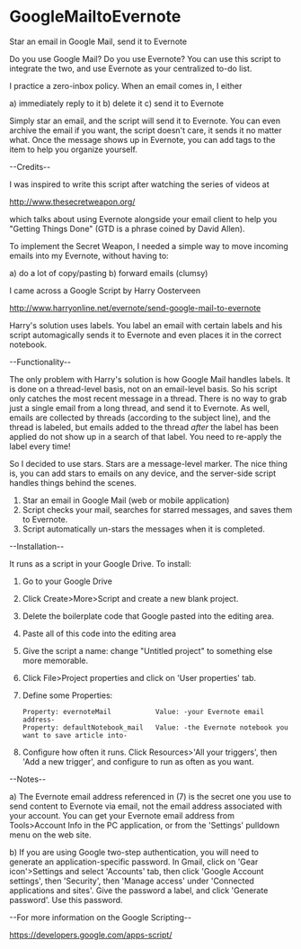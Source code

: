 GoogleMailtoEvernote
====================

Star an email in Google Mail, send it to Evernote

Do you use Google Mail? Do you use Evernote?  You can use this script to integrate the two, and use Evernote
as your centralized to-do list.  

I practice a zero-inbox policy.  When an email comes in, I either 

a) immediately reply to it
b) delete it
c) send it to Evernote

Simply star an email, and the script will send it to Evernote.  You can even archive the email if you want,
the script doesn't care, it sends it no matter what.  Once the message shows up in Evernote, you can add 
tags to the item to help you organize yourself.

--Credits--

I was inspired to write this script after watching the series of videos at

http://www.thesecretweapon.org/

which talks about using Evernote alongside your email client to help you "Getting Things Done" (GTD is a phrase
coined by David Allen).

To implement the Secret Weapon, I needed a simple way to move incoming emails into my Evernote, without 
having to:

a) do a lot of copy/pasting
b) forward emails (clumsy)

I came across a Google Script by Harry Oosterveen 

http://www.harryonline.net/evernote/send-google-mail-to-evernote

Harry's solution uses labels.  You label an email with certain labels and his script automagically sends it to
Evernote and even places it in the correct notebook.

--Functionality--

The only problem with Harry's solution is how Google Mail handles labels.  It is done on a thread-level basis,
not on an email-level basis.  So his script only catches the most recent message in a thread.  There is no way
to grab just a single email from a long thread, and send it to Evernote.  As well, emails are collected by 
threads (according to the subject line), and the thread is labeled, but emails added to the thread *after* 
the label has been applied do not show up in a search of that label.  You need to re-apply the label every time!

So I decided to use stars.  Stars are a message-level marker.  The nice thing is, you can add stars to emails
on any device, and the server-side script handles things behind the scenes.

1.  Star an email in Google Mail (web or mobile application)
2.  Script checks your mail, searches for starred messages, and saves them to Evernote.
3.  Script automatically un-stars the messages when it is completed.

--Installation--

It runs as a script in your Google Drive. To install:

1.  Go to your Google Drive
2.  Click Create>More>Script and create a new blank project.
3.  Delete the boilerplate code that Google pasted into the editing area.
4.  Paste all of this code into the editing area
5.  Give the script a name: change "Untitled project" to something else more memorable.
6.  Click File>Project properties and click on 'User properties' tab.
7.  Define some Properties:

        Property: evernoteMail           Value: -your Evernote email address-
        Property: defaultNotebook_mail   Value: -the Evernote notebook you want to save article into-
 
8.  Configure how often it runs. Click Resources>'All your triggers', then 'Add a new trigger', and configure 
    to run as often as you want.
    
--Notes--

a) The Evernote email address referenced in (7) is the secret one you use to send content to Evernote via email,
   not the email address associated with your account. You can get your Evernote email address from 
   Tools>Account Info in the PC application, or from the 'Settings' pulldown menu on the web site. 

b) If you are using Google two-step authentication, you will need to generate an application-specific password. 
   In Gmail, click on 'Gear icon'>Settings and select 'Accounts' tab, then click 'Google Account settings', 
   then 'Security', then 'Manage access' under 'Connected applications and sites'. Give the password a label, 
   and click 'Generate password'.  Use this password.

--For more information on the Google Scripting--

https://developers.google.com/apps-script/
